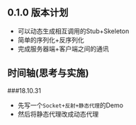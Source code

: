 ## 0.1.0 版本计划
+ 可以动态生成相互调用的Stub+Skeleton
+ 简单的序列化+反序列化
+ 完成服务器端+客户端之间的通讯

## 时间轴(思考与实施)
###18.10.31
+ 先写一个<code>Socket+反射+静态代理</code>的Demo
+ 然后将静态代理改成动态代理
